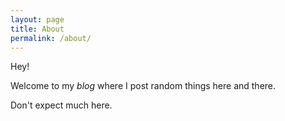 ```yaml
---
layout: page
title: About
permalink: /about/
---
```


Hey!

Welcome to my _blog_ where I post random things here and there.

Don't expect much here.
